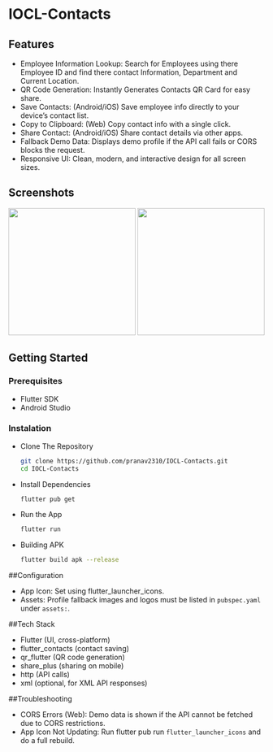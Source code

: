 # IOCL-Contacts

## Features
  - Employee Information Lookup: Search for Employees using there Employee ID and find there contact Information, Department and Current Location.
  - QR Code Generation: Instantly Generates Contacts QR Card for easy share.
  - Save Contacts: (Android/iOS) Save employee info directly to your device’s contact list.
  - Copy to Clipboard: (Web) Copy contact info with a single click.
  - Share Contact: (Android/iOS) Share contact details via other apps.
  - Fallback Demo Data: Displays demo profile if the API call fails or CORS blocks the request.
  - Responsive UI: Clean, modern, and interactive design for all screen sizes.

## Screenshots
  <!-- Add screenshots here if available --> <p align="center"> <img src="assets/screenshots/profile.png" width="250"/> <img src="assets/screenshots/qr_dialog.png" width="250"/> </p>

## Getting Started
  ### Prerequisites
  - Flutter SDK
  - Android Studio
  ### Instalation
  - Clone The Repository
    ```bash
    git clone https://github.com/pranav2310/IOCL-Contacts.git
    cd IOCL-Contacts
  - Install Dependencies
    ```bash
    flutter pub get
  - Run the App
    ```bash
    flutter run
  - Building APK
    ```bash
    flutter build apk --release
##Configuration
- App Icon: Set using flutter_launcher_icons.
- Assets: Profile fallback images and logos must be listed in `pubspec.yaml` under `assets:`.

##Tech Stack
- Flutter (UI, cross-platform)
- flutter_contacts (contact saving)
- qr_flutter (QR code generation)
- share_plus (sharing on mobile)
- http (API calls)
- xml (optional, for XML API responses)

##Troubleshooting
- CORS Errors (Web): Demo data is shown if the API cannot be fetched due to CORS restrictions.
- App Icon Not Updating: Run flutter pub run `flutter_launcher_icons` and do a full rebuild.

